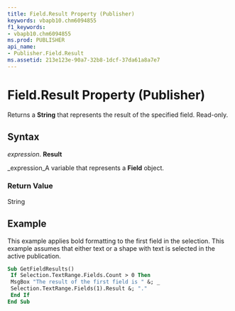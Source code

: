 ```yaml
---
title: Field.Result Property (Publisher)
keywords: vbapb10.chm6094855
f1_keywords:
- vbapb10.chm6094855
ms.prod: PUBLISHER
api_name:
- Publisher.Field.Result
ms.assetid: 213e123e-90a7-32b8-1dcf-37da61a8a7e7
---
```



# Field.Result Property (Publisher)

Returns a  **String** that represents the result of the specified field. Read-only.


## Syntax

 _expression_. **Result**

 _expression_A variable that represents a  **Field** object.


### Return Value

String


## Example

This example applies bold formatting to the first field in the selection. This example assumes that either text or a shape with text is selected in the active publication.


```vb
Sub GetFieldResults() 
 If Selection.TextRange.Fields.Count > 0 Then 
 MsgBox "The result of the first field is " &; _ 
 Selection.TextRange.Fields(1).Result &; "." 
 End If 
End Sub
```


